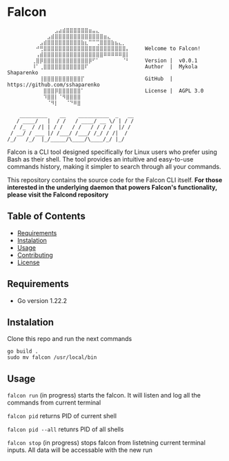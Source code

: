 # Falcon

```
        ⠀⠀⠀⠀⠀⠀⣠⣴⣾⣿⣿⣿⣿⣿⣿⣶⣤⣄⠀⠀⠀⠀⠀⠀⠀⠀
        ⠀⠀⠀⠀⣠⣾⣿⣿⣿⣿⣿⣿⣿⣿⣿⣿⣿⣿⣿⣶⣄⠀⠀⠀⠀⠀
        ⠀⠀⣠⣾⣿⣿⣿⣿⣿⣿⣿⣿⣿⣷⣆⠉⠉⢉⣿⣿⣿⣷⣦⣄⡀⠀
        ⠀⠚⢛⣿⣿⣿⣿⣿⣿⣿⣿⣿⣿⣿⣿⣿⣿⣿⣿⣿⣿⣿⣿⣿⣿⡄     Welcome to Falcon!
        ⠀⢠⣾⣿⣿⣿⣿⣿⣿⣿⣿⣿⣿⣿⣿⣿⣿⣿⣿⠿⠿⠿⠿⠿⣿⡇
        ⢀⣿⡿⣿⣿⣿⣿⣿⣿⣿⣿⣿⣿⣿⣿⡿⠋⠁⠀⠀⠀⠀⠀⠀⠈⠃     Version |  v0.0.1
        ⠸⠁⢀⣿⣿⣿⣿⣿⣿⣿⣿⣿⣿⣿⠏⠀⠀⠀⠀⠀⠀⠀⠀⠀⠀⠀     Author  |  Mykola Shaparenko
        ⠀⠀⢸⣿⣿⣿⣿⣿⣿⣿⣿⣿⣿⡏⠀⠀⠀⠀⠀⠀⠀⠀⠀⠀⠀⠀     GitHub  |  https://github.com/sshaparenko
        ⠀⠀⠀⣿⣿⣿⡿⣿⣿⣿⣿⣿⣿⠁⠀⠀⠀⠀⠀⠀⠀⠀⠀⠀⠀⠀     License |  AGPL 3.0
        ⠀⠀⠀⠹⣿⣿⡇⠈⠻⣿⣿⣿⣿⠀⠀⠀⠀⠀⠀⠀⠀⠀⠀⠀⠀⠀
        ⠀⠀⠀⠀⠈⠻⡇⠀⠀⠈⠙⠿⣿⠀⠀⠀⠀⠀⠀⠀⠀⠀⠀⠀⠀⠀

    _________    __    __________  _   __
   / ____/   |  / /   / ____/ __ \/ | / /
  / /_  / /| | / /   / /   / / / /  |/ /
 / __/ / ___ |/ /___/ /___/ /_/ / /|  /
/_/   /_/  |_/_____/\____/\____/_/ |_/
```

Falcon is a CLI tool designed specifically for Linux users who prefer using Bash as their shell. The tool provides an intuitive and easy-to-use commands history, making it simpler to search through all your commands.

This repository contains the source code for the Falcon CLI itself. **For those interested in the underlying daemon that powers Falcon's functionality, please visit the Falcond repository**

## Table of Contents

- [Requirements](#requirements)
- [Instalation](#instalation)
- [Usage](#usage)
- [Contributing](#contibuting)
- [License](#license)

## Requirements

- Go version 1.22.2

## Instalation

Clone this repo and run the next commands

```shell
go build .
sudo mv falcon /usr/local/bin
```

## Usage

`falcon run` (in progress) starts the falcon. It will listen and log all the commands from current terminal

`falcon pid` returns PID of current shell

`falcon pid --all` retunrs PID of all shells

`falcon stop` (in progress) stops falcon from listetning current terminal inputs. All data will be accessable with the new run
